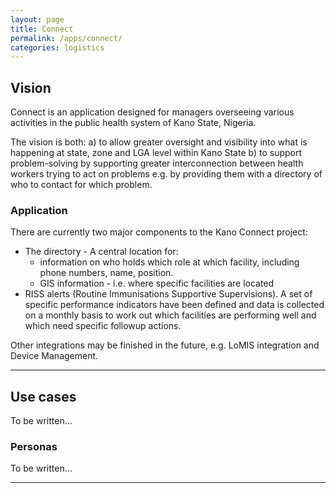 ```yaml
---
layout: page
title: Connect
permalink: /apps/connect/
categories: logistics
---
```


## Vision

Connect is an application designed for managers overseeing various activities in the public health system of Kano State, Nigeria. 

The vision is both: 
a) to allow greater oversight and visibility into what is happening at state, zone and LGA level within Kano State
b) to support problem-solving by supporting greater interconnection between health workers trying to act on problems e.g. by providing them with a directory of who to contact for which problem. 

### Application

There are currently two major components to the Kano Connect project: 

* The directory - A central location for: 
  * information on who holds which role at which facility, including phone numbers, name, position. 
  * GIS information - i.e. where specific facilities are located 
* RISS alerts (Routine Immunisations Supportive Supervisions). A set of specific performance indicators have been defined and data is collected on a monthly basis to work out which facilities are performing well and which need specific followup actions. 

Other integrations may be finished in the future, e.g. LoMIS integration and Device Management. 

---

## Use cases

To be written…


### Personas

To be written…

---
